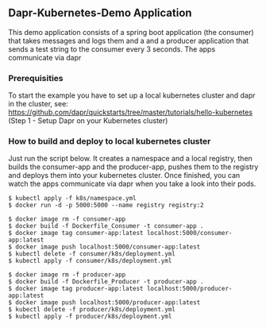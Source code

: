 ## Dapr-Kubernetes-Demo Application

This demo application consists of a spring boot application (the consumer) that takes messages and logs them and a
and a producer application that sends a test string to the consumer every 3 seconds.
The apps communicate via dapr

### Prerequisities

To start the example you have to set up a local kubernetes cluster and dapr in the cluster, see: 
https://github.com/dapr/quickstarts/tree/master/tutorials/hello-kubernetes (Step 1 - Setup Dapr on your Kubernetes cluster)

### How to build and deploy to local kubernetes cluster

Just run the script below. It creates a namespace and a local registry, then builds
the consumer-app and the producer-app, pushes them to the registry and deploys them into your kubernetes cluster.
Once finished, you can watch the apps communicate via dapr when you take a look into their pods.

``` shell
$ kubectl apply -f k8s/namespace.yml
$ docker run -d -p 5000:5000 --name registry registry:2

$ docker image rm -f consumer-app
$ docker build -f Dockerfile_Consumer -t consumer-app .
$ docker image tag consumer-app:latest localhost:5000/consumer-app:latest
$ docker image push localhost:5000/consumer-app:latest
$ kubectl delete -f consumer/k8s/deployment.yml
$ kubectl apply -f consumer/k8s/deployment.yml

$ docker image rm -f producer-app
$ docker build -f Dockerfile_Producer -t producer-app .
$ docker image tag producer-app:latest localhost:5000/producer-app:latest
$ docker image push localhost:5000/producer-app:latest
$ kubectl delete -f producer/k8s/deployment.yml
$ kubectl apply -f producer/k8s/deployment.yml
```